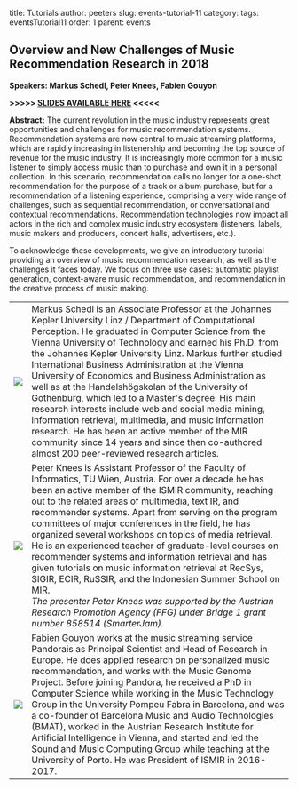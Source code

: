 title: Tutorials
author: peeters
slug: events-tutorial-11
category:
tags: eventsTutorial11
order: 1
parent: events

## Overview and New Challenges of Music Recommendation Research in 2018

**Speakers: Markus Schedl, Peter Knees, Fabien Gouyon**

**>>>>> [SLIDES AVAILABLE HERE](https://www.slideshare.net/FabienGouyon/music-recommendation-2018-116102609/) <<<<<** 

**Abstract:** The current revolution in the music industry represents great opportunities and challenges for music recommendation systems. Recommendation systems are now central to music streaming platforms, which are rapidly increasing in listenership and becoming the top source of revenue for the music industry. It is increasingly more common for a music listener to simply access music than to purchase and own it in a personal collection. In this scenario, recommendation calls no longer for a one-shot recommendation for the purpose of a track or album purchase, but for a recommendation of a listening experience, comprising a very wide range of challenges, such as sequential recommendation, or conversational and contextual recommendations. Recommendation technologies now impact all actors in the rich and complex music industry ecosystem (listeners, labels, music makers and producers, concert halls, advertisers, etc.).

To acknowledge these developments, we give an introductory tutorial providing an overview of music recommendation research, as well as the challenges it faces today. We focus on three use cases: automatic playlist generation, context-aware music recommendation, and recommendation in the creative process of music making.

<TABLE>

<TR>
<TD>
<img src="../images/tutorial/tutorial_photo_schedl.jpg">
</TD>
<TD>
Markus Schedl is an Associate Professor at the Johannes Kepler University Linz / Department of Computational Perception. He graduated in Computer Science from the Vienna University of Technology and earned his Ph.D. from the Johannes Kepler University Linz. Markus further studied International Business Administration at the Vienna University of Economics and Business Administration as well as at the Handelshögskolan of the University of Gothenburg, which led to a Master's degree. His main research interests include web and social media mining, information retrieval, multimedia, and music information research. He has been an active member of the MIR community since 14 years and since then co-authored almost 200 peer-reviewed research articles.

</TD>
</TR>


<TR>
<TD>
<img src="../images/tutorial/tutorial_photo_knees.jpg">
</TD>
<TD>
Peter Knees is Assistant Professor of the Faculty of Informatics, TU Wien, Austria. For over a decade he has been an active member of the ISMIR community, reaching out to the related areas of multimedia, text IR, and recommender systems. Apart from serving on the program committees of major conferences in the field, he has organized several workshops on topics of media retrieval.
He is an experienced teacher of graduate-level courses on recommender systems and information retrieval and has given tutorials on music information retrieval at RecSys, SIGIR, ECIR, RuSSIR, and the Indonesian Summer School on MIR.
<BR>
<I>The presenter Peter Knees was supported by the Austrian Research Promotion Agency (FFG) under Bridge 1 grant number 858514 (SmarterJam).</I>
</TD>
</TR>

<TR>
<TD>
<img src="../images/tutorial/tutorial_photo_gouyon.jpg">
</TD>
<TD>
Fabien Gouyon works at the music streaming service Pandorais as Principal Scientist and Head of Research in Europe. He does applied research on personalized music recommendation, and works with the Music Genome Project. Before joining Pandora, he received a PhD in Computer Science while working in the Music Technology Group in the University Pompeu Fabra in Barcelona, and was a co-founder of Barcelona Music and Audio Technologies (BMAT), worked in the Austrian Research Institute for Artificial Intelligence in Vienna, and started and led the Sound and Music Computing Group while teaching at the University of Porto. He was President of ISMIR in 2016-2017.
</TD>
</TR>

</TABLE>
